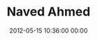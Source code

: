 ---
title: "Naved Ahmed"
date: 2012-05-15 10:36:00 00:00
permalink: /sufined
twitter: ""
likes: [580,670,263,66,134]
id: 16
gravatar: "http://www.gravatar.com/avatar/eeb1d33a4685eb8c9ff8e6686e02d440"
---